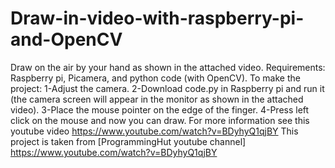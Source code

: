 # Draw-in-video-with-raspberry-pi-and-OpenCV

Draw on the air by your hand as shown in the attached video. Requirements: Raspberry pi, Picamera, and python code (with OpenCV). 
To make the project: 1-Adjust the camera. 2-Download code.py in Raspberry pi and run it (the camera screen will appear in the monitor as shown in the attached video). 3-Place the mouse pointer on the edge of the finger. 4-Press left click on the mouse and now you can draw.
For more information see this youtube video
https://www.youtube.com/watch?v=BDyhyQ1qjBY
This project is taken from [ProgrammingHut youtube channel] 
https://www.youtube.com/watch?v=BDyhyQ1qjBY
